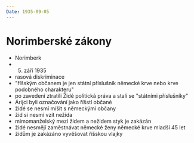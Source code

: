 ```yaml
---
Date: 1935-09-05
---
```

# Norimberské zákony
- Norimberk
- 5. září 1935
- rasová diskriminace
- "říšským občanem je jen státní příslušník německé krve nebo krve podobného charakteru"
- po zavedení ztratili Židé politická práva a stali se "státními příslušníky"
- Árijci byli označování jako říšstí občané
- židé se nesmí míšit s německými občany
- žid si nesmí vzít nežida
- mimomanželský mezi židem a nežidem styk je zakázán
- židé nesmějí zaměstnávat německé ženy německé krve mladší 45 let
- židům je zakázáno vyvěšovat říšskou vlajky